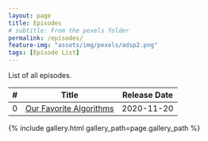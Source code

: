 ```yaml
---
layout: page
title: Episodes
# subtitle: From the pexels folder
permalink: /episodes/
feature-img: "assets/img/pexels/adsp2.png"
tags: [Episode List]
---
```


List of all episodes.

|   #   |              Title               | Release Date |
| :---: | :------------------------------: | :----------: |
|   0   |       [Our Favorite Algorithms](https://adspthepodcast.com/2020/11/20/Episode-0.html)    |  2020-11-20  |

{% include gallery.html gallery_path=page.gallery_path %}
